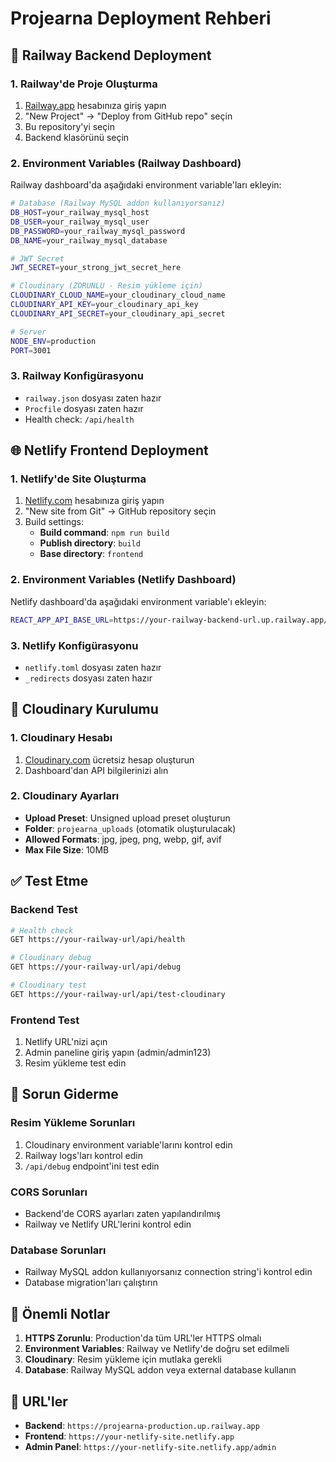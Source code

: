 # Projearna Deployment Rehberi

## 🚀 Railway Backend Deployment

### 1. Railway'de Proje Oluşturma
1. [Railway.app](https://railway.app) hesabınıza giriş yapın
2. "New Project" → "Deploy from GitHub repo" seçin
3. Bu repository'yi seçin
4. Backend klasörünü seçin

### 2. Environment Variables (Railway Dashboard)
Railway dashboard'da aşağıdaki environment variable'ları ekleyin:

```bash
# Database (Railway MySQL addon kullanıyorsanız)
DB_HOST=your_railway_mysql_host
DB_USER=your_railway_mysql_user
DB_PASSWORD=your_railway_mysql_password
DB_NAME=your_railway_mysql_database

# JWT Secret
JWT_SECRET=your_strong_jwt_secret_here

# Cloudinary (ZORUNLU - Resim yükleme için)
CLOUDINARY_CLOUD_NAME=your_cloudinary_cloud_name
CLOUDINARY_API_KEY=your_cloudinary_api_key
CLOUDINARY_API_SECRET=your_cloudinary_api_secret

# Server
NODE_ENV=production
PORT=3001
```

### 3. Railway Konfigürasyonu
- `railway.json` dosyası zaten hazır
- `Procfile` dosyası zaten hazır
- Health check: `/api/health`

## 🌐 Netlify Frontend Deployment

### 1. Netlify'de Site Oluşturma
1. [Netlify.com](https://netlify.com) hesabınıza giriş yapın
2. "New site from Git" → GitHub repository seçin
3. Build settings:
   - **Build command**: `npm run build`
   - **Publish directory**: `build`
   - **Base directory**: `frontend`

### 2. Environment Variables (Netlify Dashboard)
Netlify dashboard'da aşağıdaki environment variable'ı ekleyin:

```bash
REACT_APP_API_BASE_URL=https://your-railway-backend-url.up.railway.app/api
```

### 3. Netlify Konfigürasyonu
- `netlify.toml` dosyası zaten hazır
- `_redirects` dosyası zaten hazır

## 🔧 Cloudinary Kurulumu

### 1. Cloudinary Hesabı
1. [Cloudinary.com](https://cloudinary.com) ücretsiz hesap oluşturun
2. Dashboard'dan API bilgilerinizi alın

### 2. Cloudinary Ayarları
- **Upload Preset**: Unsigned upload preset oluşturun
- **Folder**: `projearna_uploads` (otomatik oluşturulacak)
- **Allowed Formats**: jpg, jpeg, png, webp, gif, avif
- **Max File Size**: 10MB

## ✅ Test Etme

### Backend Test
```bash
# Health check
GET https://your-railway-url/api/health

# Cloudinary debug
GET https://your-railway-url/api/debug

# Cloudinary test
GET https://your-railway-url/api/test-cloudinary
```

### Frontend Test
1. Netlify URL'nizi açın
2. Admin paneline giriş yapın (admin/admin123)
3. Resim yükleme test edin

## 🐛 Sorun Giderme

### Resim Yükleme Sorunları
1. Cloudinary environment variable'larını kontrol edin
2. Railway logs'ları kontrol edin
3. `/api/debug` endpoint'ini test edin

### CORS Sorunları
- Backend'de CORS ayarları zaten yapılandırılmış
- Railway ve Netlify URL'lerini kontrol edin

### Database Sorunları
- Railway MySQL addon kullanıyorsanız connection string'i kontrol edin
- Database migration'ları çalıştırın

## 📝 Önemli Notlar

1. **HTTPS Zorunlu**: Production'da tüm URL'ler HTTPS olmalı
2. **Environment Variables**: Railway ve Netlify'de doğru set edilmeli
3. **Cloudinary**: Resim yükleme için mutlaka gerekli
4. **Database**: Railway MySQL addon veya external database kullanın

## 🔗 URL'ler

- **Backend**: `https://projearna-production.up.railway.app`
- **Frontend**: `https://your-netlify-site.netlify.app`
- **Admin Panel**: `https://your-netlify-site.netlify.app/admin`
